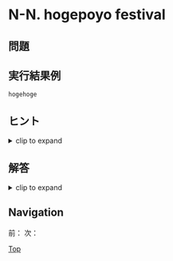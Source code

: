 # N-N. hogepoyo festival

## 問題

## 実行結果例

```console
hogehoge
```

## ヒント

<details>
    <summary>clip to expand</summary>

- hints

</details>

## 解答

<details>
    <summary>clip to expand</summary>

### コード

#### setup.yml

```yaml
```

[raw file](./answer/)  

### 解説

- kaisetsus

</details>

## Navigation

前：
次：

[Top](../README.md)  
